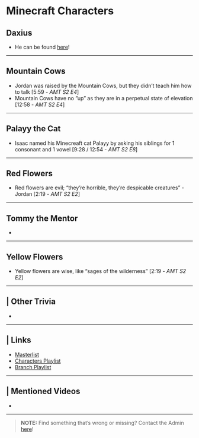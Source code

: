 # Minecraft Characters  


## Daxius
- He can be found [here](6.Characters/Daxius.html)!
----
## Mountain Cows
- Jordan was raised by the Mountain Cows, but they didn’t teach him how to talk [5:59 - *AMT S2 E4*]
- Mountain Cows have no ”up” as they are in a perpetual state of elevation [12:58 - *AMT S2 E4*]
----
## Palayy the Cat
- Isaac named his Minecreaft cat Palayy by asking his siblings for 1 consonant and 1 vowel [9:28 / 12:54 - *AMT S2 E8*]
----
## Red Flowers
- Red flowers are evil; “they’re horrible, they’re despicable creatures” - Jordan [2:19 - *AMT S2 E2*]
----
## Tommy the Mentor
- 
----
## Yellow Flowers
- Yellow flowers are wise, like “sages of the wilderness” [2:19 - *AMT S2 E2*]

----

## | Other Trivia  
- 

----
## | Links  
- [Masterlist]()  
- [Characters Playlist]()  
- [Branch Playlist]()  

----

## | Mentioned Videos
- []()

----

> **NOTE:** Find something that’s wrong or missing? Contact the Admin [here](../chapter_2.html)!